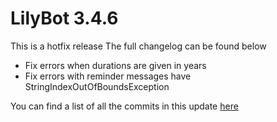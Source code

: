 # LilyBot 3.4.6

This is a hotfix release
The full changelog can be found below

* Fix errors when durations are given in years
* Fix errors with reminder messages have StringIndexOutOfBoundsException

You can find a list of all the commits in this update 
[here](https://github.com/hyacinthbots/LilyBot/compare/v3.4.5...v3.4.6)
